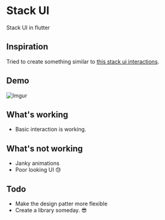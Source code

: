 # Stack UI

Stack UI in flutter

## Inspiration

Tried to create something similar to [this stack ui interactions](https://dribbble.com/shots/5721735-InVision-Studio-Spaced-App).

## Demo

![Imgur](https://i.giphy.com/media/ydu4gX01FtiYcqR4Rv/giphy.webp)

## What's working

- Basic interaction is working.

## What's not working

- Janky animations
- Poor looking UI 😓

## Todo

- Make the design patter more flexible
- Create a library someday. 😎

